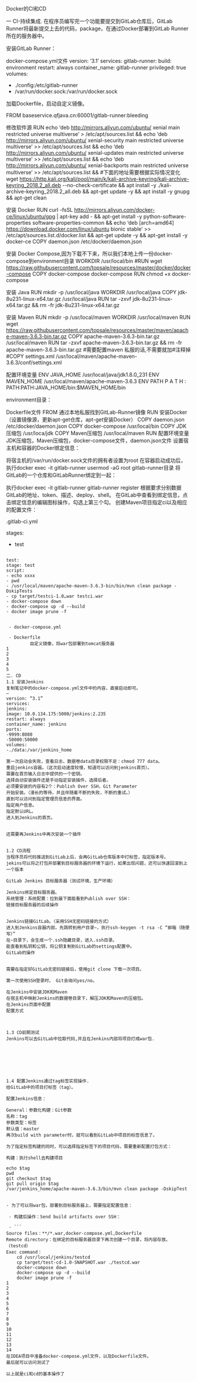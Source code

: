 Docker的CI和CD

 
一 CI-持续集成.
在程序员编写完一个功能要提交到GitLab仓库后，GitLab Runner将最新提交上去的代码，package，在通过Docker部署到GitLab Runner所在的服务器中。

安装GitLab Runner：

docker-compose.yml文件
version: ‘3.1’
services:
gitlab-runner:
build: environment
restart: always
container_name: gitlab-runner
privileged: true
volumes:
- ./config:/etc/gitlab-runner
- /var/run/docker.sock:/var/run/docker.sock

加载Dockerfile，启动自定义镜像。

FROM baseservice.qfjava.cn:60001/gitlab-runner:bleeding

修改软件源
RUN echo ‘deb http://mirrors.aliyun.com/ubuntu/ xenial main restricted universe multiverse’ > /etc/apt/sources.list &&
echo ‘deb http://mirrors.aliyun.com/ubuntu/ xenial-security main restricted universe multiverse’ >> /etc/apt/sources.list &&
echo ‘deb http://mirrors.aliyun.com/ubuntu/ xenial-updates main restricted universe multiverse’ >> /etc/apt/sources.list &&
echo ‘deb http://mirrors.aliyun.com/ubuntu/ xenial-backports main restricted universe multiverse’ >> /etc/apt/sources.list &&
#下面的地址需要根据实际情况变化
wget https://http.kali.org/kali/pool/main/k/kali-archive-keyring/kali-archive-keyring_2018.2_all.deb --no-check-certificate &&
apt install -y ./kali-archive-keyring_2018.2_all.deb &&
apt-get update -y &&
apt install -y gnupg &&
apt-get clean

安装 Docker
RUN curl -fsSL http://mirrors.aliyun.com/docker-ce/linux/ubuntu/gpg | apt-key add - &&
apt-get install -y python-software-properties software-properties-common &&
echo ‘deb [arch=amd64] https://download.docker.com/linux/ubuntu bionic stable’ >> /etc/apt/sources.list.d/docker.list &&
apt-get update -y &&
apt-get install -y docker-ce
COPY daemon.json /etc/docker/daemon.json

安装 Docker Compose,因为下载不下来，所以我们本地上传一份docker-compose到environment目录
WORKDIR /usr/local/bin
#RUN wget https://raw.githubusercontent.com/topsale/resources/master/docker/docker-compose
COPY docker-compose docker-compose
RUN chmod +x docker-compose

安装 Java
RUN mkdir -p /usr/local/java
WORKDIR /usr/local/java
COPY jdk-8u231-linux-x64.tar.gz /usr/local/java
RUN tar -zxvf jdk-8u231-linux-x64.tar.gz &&
rm -fr jdk-8u231-linux-x64.tar.gz

安装 Maven
RUN mkdir -p /usr/local/maven
WORKDIR /usr/local/maven
RUN wget https://raw.githubusercontent.com/topsale/resources/master/maven/apache-maven-3.6.3-bin.tar.gz
COPY apache-maven-3.6.3-bin.tar.gz /usr/local/maven
RUN tar -zxvf apache-maven-3.6.3-bin.tar.gz &&
rm -fr apache-maven-3.6.3-bin.tar.gz
#需要配置maven 私服的话,不需要就加#注释掉
#COPY settings.xml /usr/local/maven/apache-maven-3.6.3/conf/settings.xml

配置环境变量
ENV JAVA_HOME /usr/local/java/jdk1.8.0_231
ENV MAVEN_HOME /usr/local/maven/apache-maven-3.6.3
ENV PATH P A T H : PATH:PATH:JAVA_HOME/bin:$MAVEN_HOME/bin

environment目录：

Dockerfile文件
FROM 通过本地私服找到GitLab-Runner镜像
RUN 安装Docker（设置镜像源，更新apt-get仓库，apt-get安装Docker）
COPY daemon.json /etc/docker/daemon.json
COPY docker-compose /usr/local/bin
COPY JDK压缩包 /usr/loca/jdk
COPY Maven压缩包 /usr/local/maven
RUN 配置环境变量
JDK压缩包，Maven压缩包，docker-compose文件，daemon.json文件
设置宿主机和容器的Docker绑定信息：

将宿主机的/var/run/docker.sock文件的拥有者设置为root
在容器启动成功后，执行docker exec -it gitlab-runner usermod -aG root gitlab-runner目录
将GitLab的一个仓库和GitLabRunner绑定到一起：

执行docker exec -it gitlab-runner gitlab-runner register
根据要求分别数据GitLab的地址、token、描述、deploy、shell。
在GitLab中查看到绑定信息，点击绑定信息的编辑图标操作，勾选上第三个勾。
创建Maven项目指定ci以及相应的配置文件：

.gitlab-ci.yml

stages:
- test
```

test:
stage: test
script:
- echo xxxx
- pwd
- /usr/local/maven/apache-maven-3.6.3-bin/bin/mvn clean package -DskipTests
- cp target/testci-1.0…war testci.war
- docker-compose down
- docker-compose up -d --build
- docker image prune -f


 - docker-compose.yml

 - Dockerfile
         自定义镜像，将war包部署到tomcat服务器
1
2
3
4
5
二. CD
1.1 安装Jenkins
复制笔记中的docker-compose.yml文件中的内容，直接启动即可。
–
version: “3.1”
services:
jenkins:
image: 10.0.134.175:5000/jenkins:2.235
restart: always
container_name: jenkins
ports:
-9999:8080
-50000:50000
volumes:
-./data:/var/jenkins_home

第一次启动会失败，查看日志，数据卷data目录权限不足：chmod 777 data。
重启jenkins容器。（这次启动速度较慢，知道可以访问到jenkins首页）。
需要在首页输入日志中提供的一个密钥。
选择自动安装插件还是手动指定安装插件，选择后者。
必须要安装的内容有2个：Publish Over SSH，Git Parameter
开始安装。（漫长的等待，并且伴随着不断的失败，不断的重试。）
直到可以访问到指定管理员信息的界面。
指定用户信息。
指定默认URL。
进入到Jenkins的首页。


还需要再Jenkins中再次安装一个插件


1.2 CD流程
当程序员将代码推送到GitLab上后，会再GitLab仓库版本中打标签，指定版本号。
jekins可以将之打包并部署到目标服务器的环境下运行，如果出现问题，还可以快速回滚到上一个版本

GitLab Jenkins 目标服务器（测试环境，生产环境）

Jenkins绑定目标服务器。
系统管理：系统配置：拉到最下面能看到Publish over SSH：
链接目标服务器的后续操作


Jenkins链接GitLab。（采用SSH无密码链接的方式）
进入到Jenkins容器内部，先跳转到用户目录~，执行ssh-keygen -t rsa -C “邮箱（随便写）”
在~目录下，会生成一个.ssh隐藏目录，进入.ssh目录。
能查看到私钥和公钥，将公钥复制到GitLab的settings配置中。
GitLab的操作


需要在指定好GitLab无密码链接后，使用git clone 下载一次项目。

第一次使用SSH登录时， Git会询问yes/no。

在Jenkins中安装JDK和Maven
在宿主机中映射Jenkins的数据卷目录下，解压JDK和Maven的压缩包。
在Jenkins页面中配置
配置方式



1.3 CD前期测试
Jenkins可以去GitLab中拉取代码,并且在Jenkins内部将项目打成war包.







1.4 配置Jenkins通过tag标签实现操作.
给GitLab中的项目打标签（tag）。

配置Jenkins信息：

General：参数化构建：Git参数
名称：tag
参数类型：标签
默认值：master
再次build with parameter时，就可以看到GitLab中项目的标签信息了。

为了指定标签构建的同时，可以选择指定标签下的项目代码，需要重新配置打包方式：

构建：执行shell去构建项目

echo $tag
pwd
git checkout $tag
git pull origin $tag
/var/jenkins_home/apache-maven-3.6.3/bin/mvn clean package -DskipTest


- 为了可以将war包，部署到目标服务器上，需要指定配置信息：

 - 构建后操作：Send build artifacts over SSH：

 - ```
Source files：**/*.war,docker-compose.yml,Dockerfile
Remote directory：在绑定的目标服务器目录下再次创建一个目录，将内容存放。（testcd）
Exec command：
	cd /usr/local/jenkins/testcd
    cp target/test-cd-1.0-SNAPSHOT.war ./testcd.war
    docker-compose down
    docker-compose up -d --build
    docker image prune -f
1
2
3
4
5
6
7
8
9
10
11
12
13
14
在IDEA项目中准备docker-compose.yml文件，以及Dockerfile文件。
最后就可以访问测试了

以上就是ci和cd的基本操作了 
```
